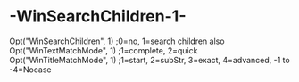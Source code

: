 # -WinSearchChildren-1-
Opt("WinSearchChildren", 1) ;0=no, 1=search children also Opt("WinTextMatchMode", 1) ;1=complete, 2=quick Opt("WinTitleMatchMode", 1) ;1=start, 2=subStr, 3=exact, 4=advanced, -1 to -4=Nocase
